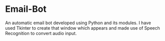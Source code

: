 # Email-Bot
An automatic email bot developed using Python and its modules. 
I have used Tkinter to create that window which appears and made use of Speech Recognition to convert audio input.
